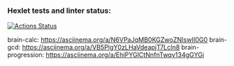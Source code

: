 ### Hexlet tests and linter status:
[![Actions Status](https://github.com/Kate-qp/frontend-project-44/actions/workflows/hexlet-check.yml/badge.svg)](https://github.com/Kate-qp/frontend-project-44/actions)

brain-calc: https://asciinema.org/a/N6VPaJqMB0KGZwoZNIswII0G0
brain-gcd: https://asciinema.org/a/VB5PlgY0zLHaVdeapjT7Lcln8
brain-progression: https://asciinema.org/a/EhiPYGlCtNnfnTwqy134gGYGi